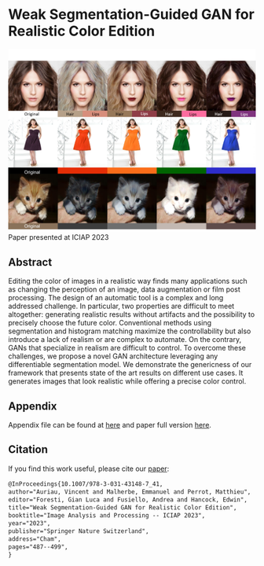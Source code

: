 # Weak Segmentation-Guided GAN for Realistic Color Edition

![Alt text](https://github.com/VincentAuriau/wsg-gan-color-edition/blob/main/illustrations/header.jpg)
Paper presented at ICIAP 2023

## Abstract
Editing the color of images in a realistic way finds many applications such as changing the perception of an image, data augmentation or film post processing. The design of an automatic tool is a complex and long addressed challenge. In particular, two properties are difficult to meet altogether: generating realistic results without artifacts and the possibility to precisely choose the future color. Conventional methods using segmentation and histogram matching maximize the controllability but also introduce a lack of realism or are complex to automate. On the contrary, GANs that specialize in realism are difficult to control. To overcome these challenges, we propose a novel GAN architecture leveraging any differentiable segmentation model. We demonstrate the genericness of our framework that presents state of the art results on different use cases. It generates images that look realistic while offering a precise color control.

## Appendix

Appendix file can be found at [here](https://github.com/VincentAuriau/wsg-gan-color-edition/blob/main/pdf_files/appendix.pdf) and paper full version [here](https://www.researchgate.net/publication/373664662_Weak_Segmentation-Guided_GAN_for_Realistic_Color_Edition).


## Citation 

If you find this work useful, please cite our [paper](https://link.springer.com/chapter/10.1007/978-3-031-43148-7_41):

```
@InProceedings{10.1007/978-3-031-43148-7_41,
author="Auriau, Vincent and Malherbe, Emmanuel and Perrot, Matthieu",
editor="Foresti, Gian Luca and Fusiello, Andrea and Hancock, Edwin",
title="Weak Segmentation-Guided GAN for Realistic Color Edition",
booktitle="Image Analysis and Processing -- ICIAP 2023",
year="2023",
publisher="Springer Nature Switzerland",
address="Cham",
pages="487--499",
}

```
